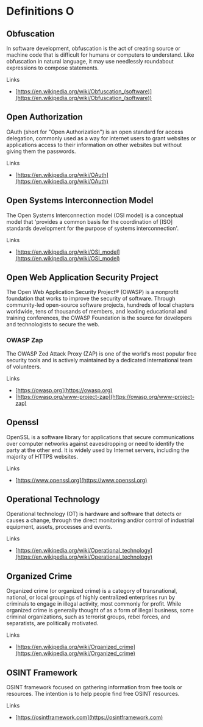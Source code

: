 # Definitions O

## Obfuscation
In software development, obfuscation is the act of creating source or machine code that is difficult for humans or computers to understand.
Like obfuscation in natural language, it may use needlessly roundabout expressions to compose statements.

Links
- [https://en.wikipedia.org/wiki/Obfuscation_(software)](https://en.wikipedia.org/wiki/Obfuscation_(software))

## Open Authorization
OAuth (short for "Open Authorization") is an open standard for access delegation, commonly used as a way for internet users to grant websites or applications access to their information on other websites but without giving them the passwords.

Links
- [https://en.wikipedia.org/wiki/OAuth](https://en.wikipedia.org/wiki/OAuth)

## Open Systems Interconnection Model
The Open Systems Interconnection model (OSI model) is a conceptual model that 'provides a common basis for the coordination of [ISO] standards development for the purpose of systems interconnection'.

Links
- [https://en.wikipedia.org/wiki/OSI_model](https://en.wikipedia.org/wiki/OSI_model)

## Open Web Application Security Project
The Open Web Application Security Project® (OWASP) is a nonprofit foundation that works to improve the security of software.
Through community-led open-source software projects, hundreds of local chapters worldwide, tens of thousands of members, and leading educational and training conferences, the OWASP Foundation is the source for developers and technologists to secure the web.

### OWASP Zap
The OWASP Zed Attack Proxy (ZAP) is one of the world's most popular free security tools and is actively maintained by a dedicated international team of volunteers.

Links
- [https://owasp.org](https://owasp.org)
- [https://owasp.org/www-project-zap](https://owasp.org/www-project-zap)

## Openssl
OpenSSL is a software library for applications that secure communications over computer networks against eavesdropping or need to identify the party at the other end.
It is widely used by Internet servers, including the majority of HTTPS websites.

Links
- [https://www.openssl.org](https://www.openssl.org)

## Operational Technology
Operational technology (OT) is hardware and software that detects or causes a change, through the direct monitoring and/or control of industrial equipment, assets, processes and events.

Links
- [https://en.wikipedia.org/wiki/Operational_technology](https://en.wikipedia.org/wiki/Operational_technology)

## Organized Crime
Organized crime (or organized crime) is a category of transnational, national, or local groupings of highly centralized enterprises run by criminals to engage in illegal activity, most commonly for profit. While organized crime is generally thought of as a form of illegal business, some criminal organizations, such as terrorist groups, rebel forces, and separatists, are politically motivated.

Links
- [https://en.wikipedia.org/wiki/Organized_crime](https://en.wikipedia.org/wiki/Organized_crime)

## OSINT Framework
OSINT framework focused on gathering information from free tools or resources. The intention is to help people find free OSINT resources.

Links
- [https://osintframework.com](https://osintframework.com)
